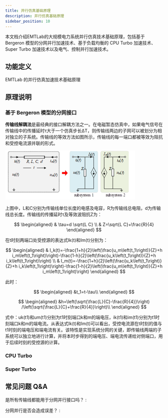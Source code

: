 ```yaml
---
title: 并行仿真基础原理
description: 并行仿真基础原理
sidebar_position: 10
---
```


本文档介绍EMTLab的大规模电力系统并行仿真技术基础原理，包括基于 Bergeron 模型的分网并行加速技术、基于负载均衡的 CPU Turbo 加速技术、 Super Turbo 加速技术以及电气、控制并行加速技术。

## 功能定义
EMTLab 的并行仿真加速技术基础原理

## 原理说明

### 基于 Bergeron 模型的分网接口

**传输线解耦法**是最经典的接口解耦方法之一。在电磁暂态仿真中，如果电气信号在传输线中的传播延时τ大于一个仿真步长ΔT，则传输线两边的子网可以被划分为相对独立的子系统。传输线的等效方法如图所示，传输线的每一端口都被等效为阻抗和受控电流源并联的形式。

![基于传输线解耦法的网络划分方法](image.png)

上图中，L和C分别为传输线单位长度的电感及电容，R为传输线总电阻，d为传输线总长度。传输线的传播延时τ及等效波阻抗Z为：

$$
\begin{aligned}
& \tau=d \sqrt{L C} \\
& Z=\sqrt{L C}+\frac{R}{4}
\end{aligned}
$$ 

在t时刻两端口处受控源的表达式Ik(t)和Im(t)分别为：

$$
\begin{aligned}
& I_k(t)=-\frac{1+h}{2}\left(\frac{u_m\left(t_1\right)}{Z}+h i_m\left(t_1\right)\right)-\frac{1-h}{2}\left(\frac{u_k\left(t_1\right)}{Z}+h i_k\left(t_1\right)\right) \\
& I_m(t)=-\frac{1+h}{2}\left(\frac{u_k\left(t_1\right)}{Z}+h i_k\left(t_1\right)\right)-\frac{1-h}{2}\left(\frac{u_m\left(t_1\right)}{Z}+h i_m\left(t_1\right)\right)
\end{aligned}
$$

此时：

$$
\begin{aligned}
&t_1=t-\tau\\
\end{aligned}
$$

$$
\begin{aligned}
&h=\left(\sqrt{\frac{L}{C}-\frac{R}{4}}\right) /\left(\sqrt{\frac{L}{C}+\frac{R}{4}}\right)\\
\end{aligned}
$$

式中：uk(t1)和um(t1)分别为t1时刻端口k和m的端电压，ik(t1)和im(t1)分别为t1时刻端口k和m的端电流。从表达式Ik(t)和Im(t)可以看出，受控电流源在t时刻的值与t1时刻的端电压和端电流有关。该特性是实现系统分网的关键，即传输线两端的子系统可以独立地进行计算，并将本时步得到的端电压、端电流传递给对侧端口，用于后续时刻的受控源的计算。

### CPU Turbo

### Super Turbo

## 常见问题 Q&A
是所有传输线都能用于分网并行接口吗？
:

分网并行是否会造成误差？
:

